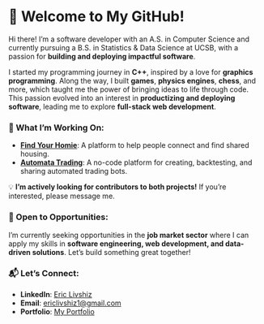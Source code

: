 # 👋 Welcome to My GitHub!

Hi there! I’m a software developer with an A.S. in Computer Science and currently pursuing a B.S. in Statistics & Data Science at UCSB, with a passion for **building and deploying impactful software**. 

I started my programming journey in **C++**, inspired by a love for **graphics programming**. Along the way, I built **games**, **physics engines**, **chess**, and more, which taught me the power of bringing ideas to life through code.  
This passion evolved into an interest in **productizing and deploying software**, leading me to explore **full-stack web development**.  

### 🚀 What I’m Working On:
- **[Find Your Homie](https://find-your-homie.vercel.app/)**: A platform to help people connect and find shared housing.  
- **[Automata Trading](https://automata-trading.vercel.app/)**: A no-code platform for creating, backtesting, and sharing automated trading bots.  

💡 **I’m actively looking for contributors to both projects!** If you’re interested, please message me.  

### 🌟 Open to Opportunities:
I’m currently seeking opportunities in the **job market sector** where I can apply my skills in **software engineering, web development, and data-driven solutions**. Let’s build something great together!  

### 📬 Let’s Connect:
- **LinkedIn**: [Eric Livshiz](https://www.linkedin.com/in/eric-livshiz-b46956247)  
- **Email**: [ericlivshiz1@gmail.com](mailto:ericlivshiz1@gmail.com)  
- **Portfolio**: [My Portfolio](https://eric-website-two.vercel.app/)  
